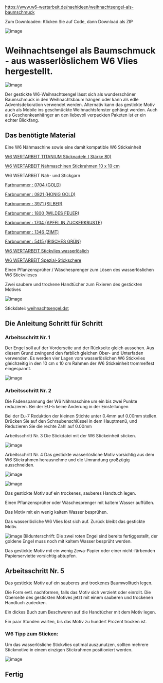 https://www.w6-wertarbeit.de/naehideen/weihnachtsengel-als-baumschmuck

Zum Downloaden:
Klicken Sie auf Code, dann Download als ZIP

![image](https://user-images.githubusercontent.com/13396762/142183385-92a034af-2600-493f-a99c-d8fec64015b8.png)

# Weihnachtsengel als Baumschmuck - aus wasserlöslichem W6 Vlies hergestellt.
![image](https://user-images.githubusercontent.com/13396762/142183655-a7884912-c0dd-48f1-88eb-faeb44214a87.png)

Der gestickte W6-Weihnachtsengel lässt sich als wunderschöner Baumschmuck in den Weihnachtsbaum hängen oder kann als edle Adventsdekoration verwendet werden.
Alternativ kann das gestickte Motiv auch als Mobile ins geschmückte Weihnachtsfenster gehängt werden. 
Auch als Geschenkeanhänger an den liebevoll verpackten Paketen ist er ein echter Blickfang.

## Das benötigte Material

Eine W6 Nähmaschine sowie eine damit kompatible W6 Stickeinheit

[W6 WERTARBEIT TITANIUM Sticknadeln ( Stärke 80)](https://www.w6-wertarbeit.de/zubehoer/nadeln/naehmaschinennadeln/w6-naehmaschinennadel-titanium-75-90-5-nadeln)

[W6 WERTARBEIT Nähmaschinen Stickrahmen 10 x 10 cm](https://www.w6-wertarbeit.de/sticken/stickmaschinen-zubehoer/w6-naehmaschinen-stickrahmen-10-x-10-cm)

W6 WERTARBEIT Näh- und Stickgarn

[Farbnummer : 0704 (GOLD)](https://www.w6-wertarbeit.de/garne/overlockgarn/w6-naeh-und-stickgarn-farb-nr.-0704-1.000-m)

[Farbnummer : 0821 (HONIG GOLD)](https://www.w6-wertarbeit.de/garne/overlockgarn/w6-naeh-und-stickgarn-farb-nr.-0821-1.000-m)

[Farbnummer : 3971 (SILBER)](https://www.w6-wertarbeit.de/garne/overlockgarn/w6-naeh-und-stickgarn-farb-nr.-3971-1.000-m)

[Farbnummer : 1800 (WILDES FEUER)](https://www.w6-wertarbeit.de/garne/overlockgarn/w6-naeh-und-stickgarn-farb-nr.-1800-1.000-m)

[Farbnummer : 1704 (APFEL IN ZUCKERKRUSTE)](https://www.w6-wertarbeit.de/garne/overlockgarn/w6-naeh-und-stickgarn-farb-nr.-1704-1.000-m)

[Farbnummer : 1346 (ZIMT)](https://www.w6-wertarbeit.de/garne/overlockgarn/w6-naeh-und-stickgarn-farb-nr.-1346-1.000-m)

[Farbnummer : 5415 (IRISCHES GRÜN)](https://www.w6-wertarbeit.de/garne/overlockgarn/w6-naeh-und-stickgarn-farb-nr.-5415-1.000-m)

[W6 WERTARBEIT Stickvlies wasserlöslich](https://www.w6-wertarbeit.de/naehen/naehmaschinen-zubehoer/w6-naehmaschinen-stickvlies-mittelschwer-und-wasserloeslich) 

[W6 WERTARBEIT Spezial-Stickschere](https://www.w6-wertarbeit.de/zubehoer/naehscheren/w6-naehmaschinen-spezial-stickschere)

Einen Pflanzensprüher / Wäschesprenger zum Lösen des wasserlöslichen W6 Stickvlieses

Zwei saubere und trockene Handtücher zum Fixieren des gestickten Motives

![image](https://www.w6-wertarbeit.de/media/image/5a/b3/5d/weihnachtsengel-1.jpg.pagespeed.ce._1U-ZZHy24.jpg)
 
Stickdatei: [weihnachtsengel.dst](https://github.com/thetha/weihnachtsengel/blob/main/weihnachtsengel.DST)

 
## Die Anleitung Schritt für Schritt 
### Arbeitsschritt Nr. 1
Der Engel soll auf der Vorderseite und der Rückseite gleich aussehen. 
Aus diesem Grund zwingend den farblich gleichen Ober- und Unterfaden verwenden.
Es werden vier Lagen vom wasserlöslichen W6 Stickvlies gleichzeitig in den 10 cm x 10 cm Rahmen der W6 Stickeinheit trommelfest eingespannt. 


![image](https://www.w6-wertarbeit.de/media/image/79/eb/f8/weihnachtsengel-2.jpg.pagespeed.ce.OlHgDxo5wM.jpg)

### Arbeitsschritt Nr. 2
Die Fadenspannung der W6 Nähmaschine um ein bis zwei Punkte reduzieren.
Bei der EU-5 keine Änderung in der Einstellungen

Bei der Eu-7 Reduktion der kleinen Stichte unter 0.4mm auf 0.00mm stellen.
Drücken Sie auf den Schraubenschlüssel in dem Hauptmenü, und Reduzieren Sie die rechte Zahl auf 0.00mm

Arbeitsschritt Nr. 3 
Die Stickdatei mit der W6 Stickeinheit sticken.

![image](https://www.w6-wertarbeit.de/media/image/3b/25/95/weihnachtsengel-3.jpg.pagespeed.ce.gKuJ_rtbLO.jpg)

Arbeitsschritt Nr. 4
Das gestickte wasserlösliche Motiv vorsichtig aus dem W6 Stickrahmen herausnehme und die Umrandung großzügig ausschneiden.

![image](https://www.w6-wertarbeit.de/media/image/9b/12/14/weihnachtsengel-4.jpg.pagespeed.ce.QccXy4029U.jpg)

![image](https://www.w6-wertarbeit.de/media/image/b4/31/4e/weihnachtsengel-5.jpg.pagespeed.ce.LGL2eqlTqj.jpg)

Das gestickte Motiv auf ein trockenes, sauberes Handtuch legen.

Einen Pflanzensprüher oder Wäschesprenger mit kaltem Wasser auffüllen.

Das Motiv mit ein wenig kaltem Wasser besprühen.

Das wasserlösliche W6 Vlies löst sich auf. Zurück bleibt das gestickte Motiv.

![image](https://www.w6-wertarbeit.de/media/image/90/3a/a7/weihnachtsengel-6.jpg.pagespeed.ce.26woyQtdcl.jpg)
Bildunterschrift: Die zwei roten Engel sind bereits fertiggestellt, der goldene Engel muss noch mit kaltem Wasser besprüht werden.

Das gestickte Motiv mit ein wenig Zewa-Papier oder einer nicht-färbenden Papierserviette vorsichtig abtupfen.

## Arbeitsschritt Nr. 5
Das gestickte Motiv auf ein sauberes und trockenes Baumwolltuch legen.

Die Form evtl. nachformen, falls das Motiv sich verzieht oder einrollt. Die Oberseite des gestickten Motives jetzt mit einem sauberen und trockenen Handtuch zudecken.

Ein dickes Buch zum Beschweren auf die Handtücher mit dem Motiv legen.

Ein paar Stunden warten, bis das Motiv zu hundert Prozent trocken ist. 

### W6 Tipp zum Sticken:
Um das wasserlösliche Stickvlies optimal auszunutzen, sollten mehrere Stickmotive in einem einzigen Stickrahmen positioniert werden.

![image](https://www.w6-wertarbeit.de/media/image/0a/bf/0c/weihnachtsengel-7.jpg.pagespeed.ce.iOUXrTSqGg.jpg)

 ## Fertig

 
